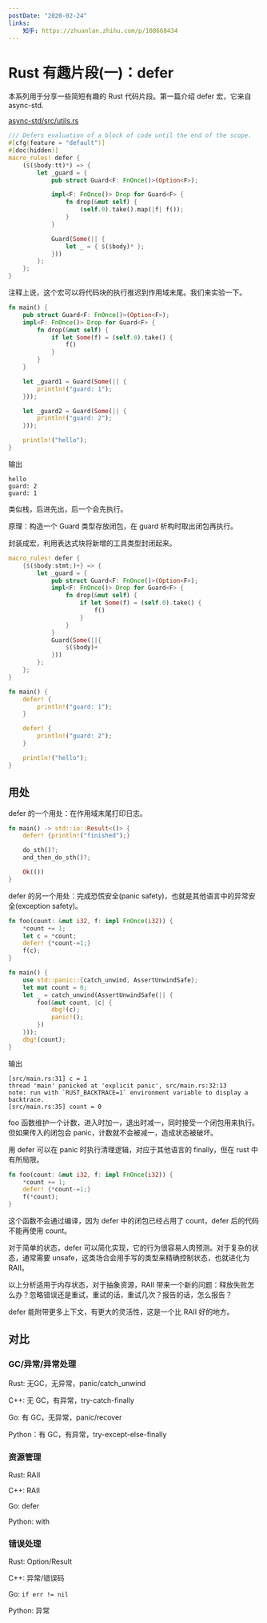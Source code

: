 ```yaml
---
postDate: "2020-02-24"
links:
    知乎: https://zhuanlan.zhihu.com/p/108668434
---
```


# Rust 有趣片段(一)：defer 

本系列用于分享一些简短有趣的 Rust 代码片段。第一篇介绍 defer 宏，它来自 async-std.

[async-std/src/utils.rs](https://docs.rs/crate/async-std/1.5.0/source/src/utils.rs)

```rust
/// Defers evaluation of a block of code until the end of the scope.
#[cfg(feature = "default")]
#[doc(hidden)]
macro_rules! defer {
    ($($body:tt)*) => {
        let _guard = {
            pub struct Guard<F: FnOnce()>(Option<F>);

            impl<F: FnOnce()> Drop for Guard<F> {
                fn drop(&mut self) {
                    (self.0).take().map(|f| f());
                }
            }

            Guard(Some(|| {
                let _ = { $($body)* };
            }))
        };
    };
}
```

注释上说，这个宏可以将代码块的执行推迟到作用域末尾。我们来实验一下。

```rust
fn main() {
    pub struct Guard<F: FnOnce()>(Option<F>);
    impl<F: FnOnce()> Drop for Guard<F> {
        fn drop(&mut self) {
            if let Some(f) = (self.0).take() {
                f()
            }
        }
    }

    let _guard1 = Guard(Some(|| {
        println!("guard: 1");
    }));

    let _guard2 = Guard(Some(|| {
        println!("guard: 2");
    }));

    println!("hello");
}
```

输出

    hello
    guard: 2
    guard: 1

类似栈，后进先出，后一个会先执行。

原理：构造一个 Guard 类型存放闭包，在 guard 析构时取出闭包再执行。

封装成宏，利用表达式块将新增的工具类型封闭起来。

```rust
macro_rules! defer {
    {$($body:stmt;)+} => {
        let _guard = {
            pub struct Guard<F: FnOnce()>(Option<F>);
            impl<F: FnOnce()> Drop for Guard<F> {
                fn drop(&mut self) {
                    if let Some(f) = (self.0).take() {
                        f()
                    }
                }
            }
            Guard(Some(||{
                $($body)+
            }))
        };
    };
}

fn main() {
    defer! {
        println!("guard: 1");
    }

    defer! {
        println!("guard: 2");
    }

    println!("hello");
}
```

## 用处

defer 的一个用处：在作用域末尾打印日志。


```rust
fn main() -> std::io::Result<()> {
    defer! {println!("finished");}

    do_sth()?;
    and_then_do_sth()?;

    Ok(())
}
```

defer 的另一个用处：完成恐慌安全(panic safety)，也就是其他语言中的异常安全(exception safety)。

```rust
fn foo(count: &mut i32, f: impl FnOnce(i32)) {
    *count += 1;
    let c = *count;
    defer! {*count-=1;}
    f(c);
}

fn main() {
    use std::panic::{catch_unwind, AssertUnwindSafe};
    let mut count = 0;
    let _ = catch_unwind(AssertUnwindSafe(|| {
        foo(&mut count, |c| {
            dbg!(c);
            panic!();
        })
    }));
    dbg!(count);
}
```

输出

    [src/main.rs:31] c = 1
    thread 'main' panicked at 'explicit panic', src/main.rs:32:13
    note: run with `RUST_BACKTRACE=1` environment variable to display a backtrace.
    [src/main.rs:35] count = 0

foo 函数维护一个计数，进入时加一，退出时减一，同时接受一个闭包用来执行。但如果传入的闭包会 panic，计数就不会被减一，造成状态被破坏。

用 defer 可以在 panic 时执行清理逻辑，对应于其他语言的 finally，但在 rust 中有所局限。

```rust
fn foo(count: &mut i32, f: impl FnOnce(i32)) {
    *count += 1;
    defer! {*count-=1;}
    f(*count);
}
```

这个函数不会通过编译，因为 defer 中的闭包已经占用了 count，defer 后的代码不能再使用 count。

对于简单的状态，defer 可以简化实现，它的行为很容易人肉预测。对于复杂的状态，通常需要 unsafe，这类场合会用手写的类型来精确控制状态，也就进化为 RAII。

以上分析适用于内存状态，对于抽象资源，RAII 带来一个新的问题：释放失败怎么办？忽略错误还是重试，重试的话，重试几次？报告的话，怎么报告？

defer 能附带更多上下文，有更大的灵活性，这是一个比 RAII 好的地方。

## 对比

### GC/异常/异常处理

Rust: 无GC，无异常，panic/catch_unwind

C++: 无 GC，有异常，try-catch-finally

Go: 有 GC，无异常，panic/recover

Python：有 GC，有异常，try-except-else-finally

### 资源管理

Rust: RAII

C++: RAII

Go: defer

Python: with

### 错误处理

Rust: Option/Result

C++: 异常/错误码

Go: `if err != nil`

Python: 异常
